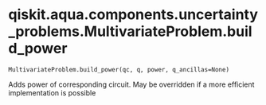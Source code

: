 # qiskit.aqua.components.uncertainty\_problems.MultivariateProblem.build\_power

`MultivariateProblem.build_power(qc, q, power, q_ancillas=None)`

Adds power of corresponding circuit. May be overridden if a more efficient implementation is possible
